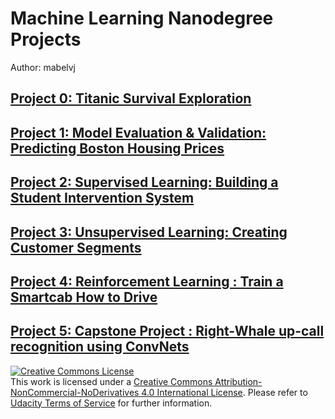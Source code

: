 # Machine Learning Nanodegree Projects
Author: mabelvj

## [Project 0: Titanic Survival Exploration](https://github.com/mabelvj/MLNP/tree/master/P0_titanic)

## [Project 1: Model Evaluation & Validation: Predicting Boston Housing Prices](https://github.com/mabelvj/MLNP/tree/master/P1_boston_housing)

## [Project 2: Supervised Learning: Building a Student Intervention System](https://github.com/mabelvj/MLNP/tree/master/P2_student_intervention)

## [Project 3: Unsupervised Learning: Creating Customer Segments](https://github.com/mabelvj/MLNP/tree/master/P3_creating_customer_segments)

## [Project 4: Reinforcement Learning : Train a Smartcab How to Drive](https://github.com/mabelvj/MLNP/tree/master/P4_smartcab)

## [Project 5: Capstone Project : Right-Whale up-call recognition using ConvNets](https://github.com/mabelvj/MLNP/tree/master/capstone) 

<a rel="license" href="http://creativecommons.org/licenses/by-nc-nd/4.0/"><img alt="Creative Commons License" style="border-width:0" src="https://i.creativecommons.org/l/by-nc-nd/4.0/88x31.png" /></a><br />This work is licensed under a <a rel="license" href="http://creativecommons.org/licenses/by-nc-nd/4.0/">Creative Commons Attribution-NonCommercial-NoDerivatives 4.0 International License</a>. Please refer to [Udacity Terms of Service](https://www.udacity.com/legal) for further information.
